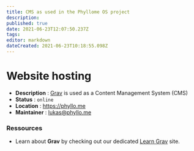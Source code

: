 ```yaml
---
title: CMS as used in the Phyllome OS project
description: 
published: true
date: 2021-06-23T12:07:50.237Z
tags: 
editor: markdown
dateCreated: 2021-06-23T10:18:55.098Z
---
```


# Website hosting

* **Description** : [Grav](https://getgrav.org/) is used as a Content Management System (CMS) 
* **Status** : `online`
* **Location** : https://phyllo.me
* **Maintainer** : lukas@phyllo.me

### Ressources

* Learn about **Grav** by checking out our dedicated [Learn Grav](http://learn.getgrav.org) site.
